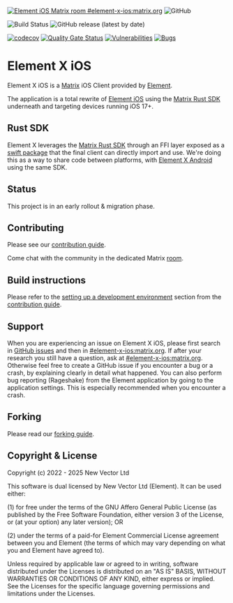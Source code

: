 [![Element iOS Matrix room #element-x-ios:matrix.org](https://img.shields.io/matrix/element-x-ios:matrix.org.svg?label=%23element-x-ios:matrix.org&logo=matrix&server_fqdn=matrix.org)](https://matrix.to/#/#element-x-ios:matrix.org)
![GitHub](https://img.shields.io/github/license/element-hq/element-x-ios)

![Build Status](https://img.shields.io/github/actions/workflow/status/element-hq/element-x-ios/unit_tests.yml?style=flat-square)
![GitHub release (latest by date)](https://img.shields.io/github/v/release/element-hq/element-x-ios)

[![codecov](https://codecov.io/gh/element-hq/element-x-ios/branch/develop/graph/badge.svg?token=AVIJB2MJU2)](https://codecov.io/gh/element-hq/element-x-ios)
[![Quality Gate Status](https://sonarcloud.io/api/project_badges/measure?project=element-x-ios&metric=alert_status)](https://sonarcloud.io/summary/new_code?id=element-x-ios)
[![Vulnerabilities](https://sonarcloud.io/api/project_badges/measure?project=element-x-ios&metric=vulnerabilities)](https://sonarcloud.io/summary/new_code?id=element-x-ios)
[![Bugs](https://sonarcloud.io/api/project_badges/measure?project=element-x-ios&metric=bugs)](https://sonarcloud.io/summary/new_code?id=element-x-ios)

# Element X iOS

Element X iOS is a [Matrix](https://matrix.org/) iOS Client provided by [Element](https://element.io/).

The application is a total rewrite of [Element iOS](https://github.com/element-hq/element-ios) using the [Matrix Rust SDK](https://github.com/matrix-org/matrix-rust-sdk) underneath and targeting devices running iOS 17+.

## Rust SDK

Element X leverages the [Matrix Rust SDK](https://github.com/matrix-org/matrix-rust-sdk) through an FFI layer exposed as a [swift package](https://github.com/matrix-org/matrix-rust-components-swift) that the final client can directly import and use. We're doing this as a way to share code between platforms, with [Element X Android](https://github.com/element-hq/element-x-android) using the same SDK.

## Status

This project is in an early rollout & migration phase.

## Contributing

Please see our [contribution guide](CONTRIBUTING.md).

Come chat with the community in the dedicated Matrix [room](https://matrix.to/#/#element-x-ios:matrix.org).

## Build instructions

Please refer to the [setting up a development environment](CONTRIBUTING.md#setting-up-a-development-environment) section from the [contribution guide](CONTRIBUTING.md).

## Support

When you are experiencing an issue on Element X iOS, please first search in [GitHub issues](https://github.com/element-hq/element-x-ios/issues)
and then in [#element-x-ios:matrix.org](https://matrix.to/#/#element-x-ios:matrix.org).
If after your research you still have a question, ask at [#element-x-ios:matrix.org](https://matrix.to/#/#element-x-ios:matrix.org). Otherwise feel free to create a GitHub issue if you encounter a bug or a crash, by explaining clearly in detail what happened. You can also perform bug reporting (Rageshake) from the Element application by going to the application settings. This is especially recommended when you encounter a crash.

## Forking

Please read our [forking guide](docs/FORKING.md).

## Copyright & License

Copyright (c) 2022 - 2025 New Vector Ltd

This software is dual licensed by New Vector Ltd (Element). It can be used either:

(1) for free under the terms of the GNU Affero General Public License (as published by the Free Software Foundation, either version 3 of the License, or (at your option) any later version); OR

(2) under the terms of a paid-for Element Commercial License agreement between you and Element (the terms of which may vary depending on what you and Element have agreed to). 

Unless required by applicable law or agreed to in writing, software distributed under the Licenses is distributed on an "AS IS" BASIS, WITHOUT WARRANTIES OR CONDITIONS OF ANY KIND, either express or implied. See the Licenses for the specific language governing permissions and limitations under the Licenses.
